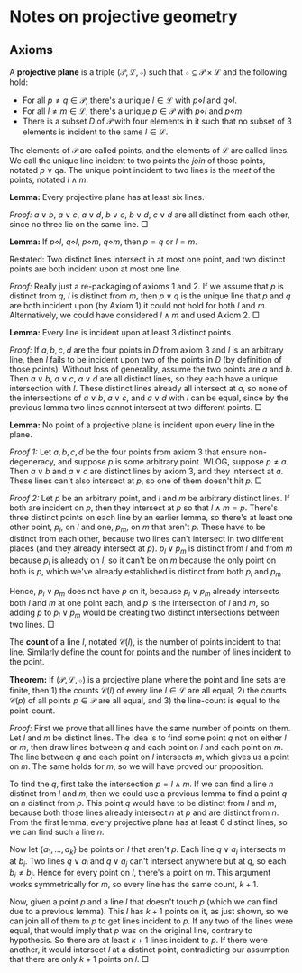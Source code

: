 # Notes on projective geometry

## Axioms
A **projective plane** is a triple $(\mathcal{P}, \mathcal{L}, \diamond)$ such that $\diamond \subseteq \mathcal{P} \times \mathcal{L}$ and the following hold:

 - For all $p \neq q \in \mathcal{P}$, there's a unique $l \in \mathcal{L}$ with $p \diamond l$ and $q \diamond l$.
 - For all $l \neq m \in \mathcal{L}$, there's a unique $p \in \mathcal{P}$ with $p \diamond l$ and $p \diamond m$.
 - There is a subset $D$ of $\mathcal{P}$ with four elements in it such that no subset of 3 elements is incident to the same $l \in \mathcal{L}$.


The elements of $\mathcal{P}$ are called points, and the elements of $\mathcal{L}$ are called lines. We call the unique line incident to two points the *join* of those points, notated $p \vee q$a. The unique point incident to two lines is the *meet* of the points, notated $l \wedge m$.

**Lemma:** Every projective plane has at least six lines.

*Proof:* $a \vee b$, $a \vee c$, $a \vee d$, $b \vee c$, $b \vee d$, $c \vee d$ are all distinct from each other, since no three lie on the same line. $\Box$


**Lemma:** If $p \diamond l$, $q \diamond l$, $p \diamond m$, $q \diamond m$, then $p = q$ or $l = m$.

Restated: Two distinct lines intersect in at most one point, and two distinct points are both incident upon at most one line.

*Proof:* Really just a re-packaging of axioms 1 and 2. If we assume that $p$ is distinct from $q$, $l$ is distinct from $m$, then $p \vee q$ is the unique line that $p$ and $q$ are both incident upon (by Axiom 1) it could not hold for both $l$ and $m$. Alternatively, we could have considered $l \wedge m$ and used Axiom 2. $\Box$

**Lemma:** Every line is incident upon at least 3 distinct points.

*Proof:* If $a,b,c,d$ are the four points in $D$ from axiom 3 and $l$ is an arbitrary line, then $l$ fails to be incident upon two of the points in $D$ (by definition of those points). Without loss of generality, assume the two points are $a$ and $b$. Then $a \vee b$, $a \vee c$, $a \vee d$ are all distinct lines, so they each have a unique intersection with $l$. These distinct lines already all intersect at $a$, so none of the intersections of $a \vee b$, $a \vee c$, and $a \vee d$ with $l$ can be equal, since by the previous lemma two lines cannot intersect at two different points. $\Box$

**Lemma:** No point of a projective plane is incident upon every line in the plane.

*Proof 1:* Let $a, b, c, d$ be the four points from axiom 3 that ensure non-degeneracy, and suppose $p$ is some arbitrary point. WLOG, suppose $p \neq a$. Then $a \vee b$ and $a \vee c$ are distinct lines by axiom 3, and they intersect at $a$. These lines can't also intersect at $p$, so one of them doesn't hit $p$. $\Box$

*Proof 2:* Let $p$ be an arbitrary point, and $l$ and $m$ be arbitrary distinct lines. If both are incident on $p$, then they intersect at $p$ so that $l \wedge m = p$. There's three distinct points on each line by an earlier lemma, so there's at least one other point, $p_l$, on $l$ and one, $p_m$, on $m$ that aren't $p$. These have to be distinct from each other, because two lines can't intersect in two different places (and they already intersect at $p$). $p_l \vee p_m$ is distinct from $l$ and from $m$ because $p_l$ is already on $l$, so it can't be on $m$ because the only point on both is $p$, which we've already established is distinct from both $p_l$ and $p_m$.

Hence, $p_l \vee p_m$ does not have $p$ on it, because $p_l \vee p_m$ already intersects both $l$ and $m$ at one point each, and $p$ is the intersection of $l$ and $m$, so adding $p$ to $p_l \vee p_m$ would be creating two distinct intersections between two lines. $\Box$

The **count** of a line $l$, notated $\mathcal{C}(l)$, is the number of points incident to that line. Similarly define the count for points and the number of lines incident to the point.


**Theorem:** If $(\mathcal{P}, \mathcal{L}, \diamond)$ is a projective plane where the point and line sets are finite, then 1) the counts $\mathcal{C}(l)$ of every line $l \in \mathcal{L}$ are all equal, 2) the counts $\mathcal{C}(p)$ of all points $p \in \mathcal{P}$ are all equal, and 3) the line-count is equal to the point-count.

*Proof:* First we prove that all lines have the same number of points on them. Let $l$ and $m$ be distinct lines. The idea is to find some point $q$ not on either $l$ or $m$, then draw lines between $q$ and each point on $l$ and each point on $m$. The line between $q$ and each point on $l$ intersects $m$, which gives us a point on $m$. The same holds for $m$, so we will have proved our proposition.

To find the $q$, first take the intersection $p = l \wedge m$. If  we can find a line $n$ distinct from $l$ and $m$, then we could use a previous lemma to find a point $q$ on $n$ distinct from $p$. This point $q$ would have to be distinct from $l$ and $m$, because both those lines already intersect $n$ at $p$ and are distinct from $n$. From the first lemma, every projective plane has at least 6 distinct lines, so we can find such a line $n$. 

Now let $\{a_1, \ldots, a_k\}$ be points on $l$ that aren't $p$. Each line $q \vee a_i$ intersects $m$ at $b_i$. Two lines $q \vee a_i$ and $q \vee a_j$ can't intersect anywhere but at $q$, so each $b_i \neq b_j$. Hence for every point on $l$, there's a point on $m$. This argument works symmetrically for $m$, so every line has the same count, $k+1$.

Now, given a point $p$ and a line $l$ that doesn't touch $p$ (which we can find due to a previous lemma). This $l$ has $k+1$ points on it, as  just shown, so we can join all of them to $p$ to get lines incident to $p$. If any two of the lines were equal, that would imply that $p$ was on the original line, contrary to hypothesis. So there are at least $k+1$ lines incident to $p$. If there were another, it would intersect $l$ at a distinct point, contradicting our assumption that there are only $k+1$ points on $l$. $\Box$
